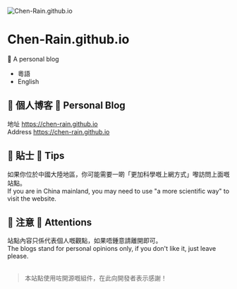 ![Chen-Rain.github.io](https://socialify.git.ci/Chen-Rain/Chen-Rain.github.io/image?description=1&font=Bitter&forks=1&issues=1&language=1&name=1&owner=1&pattern=Circuit%20Board&pulls=1&stargazers=1&theme=Light)

# Chen-Rain.github.io

🌿 A personal blog

- 粵語
- English

## 🌿 個人博客 🌿 Personal Blog

地址 https://chen-rain.github.io
<br>
Address https://chen-rain.github.io

## 🌿 貼士 🌿 Tips

如果你位於中國大陸地區，你可能需要一啲「更加科學嘅上網方式」嚟訪問上面嘅站點。
<br>
If you are in China mainland, you may need to use "a more scientific way" to visit the website.

## 🌿 注意 🌿 Attentions

站點內容只係代表個人嘅觀點，如果唔鍾意請離開即可。
<br>
The blogs stand for personal opinions only, if you don't like it, just leave please.
<br><br>

> 本站點使用咗開源嘅組件，在此向開發者表示感謝！
